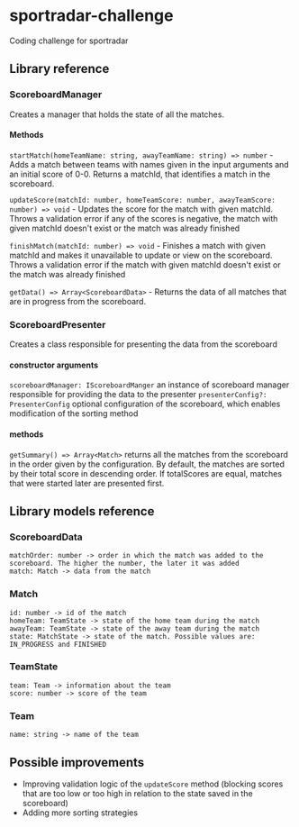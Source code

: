 # sportradar-challenge
Coding challenge for sportradar

## Library reference

### ScoreboardManager
Creates a manager that holds the state of all the matches.

#### Methods
`startMatch(homeTeamName: string, awayTeamName: string) => number` - Adds a match between teams with names given in the input arguments and an initial score of 0-0. Returns a matchId, that identifies a match in the scoreboard.

`updateScore(matchId: number, homeTeamScore: number, awayTeamScore: number) => void` - Updates the score for the match with given matchId. Throws a validation error if any of the scores is negative, the match with given matchId doesn't exist or the match was already finished

`finishMatch(matchId: number) => void` - Finishes a match with given matchId and makes it unavailable to update or view on the scoreboard. Throws a validation error if the match with given matchId doesn't exist or the match was already finished

`getData() => Array<ScoreboardData>` - Returns the data of all matches that are in progress from the scoreboard.

### ScoreboardPresenter
Creates a class responsible for presenting the data from the scoreboard

#### constructor arguments
`scoreboardManager: IScoreboardManger` an instance of scoreboard manager responsible for providing the data to the presenter
`presenterConfig?: PresenterConfig` optional configuration of the scoreboard, which enables modification of the sorting method

#### methods
`getSummary() => Array<Match>` returns all the matches from the scoreboard in the order given by the configuration. By default, the matches are sorted by their total score in descending order. If totalScores are equal, matches that were started later are presented first.

## Library models reference

### ScoreboardData
```
matchOrder: number -> order in which the match was added to the scoreboard. The higher the number, the later it was added
match: Match -> data from the match
```

### Match
```
id: number -> id of the match
homeTeam: TeamState -> state of the home team during the match
awayTeam: TeamState -> state of the away team during the match
state: MatchState -> state of the match. Possible values are: IN_PROGRESS and FINISHED
```

### TeamState
```
team: Team -> information about the team
score: number -> score of the team
```

### Team
```
name: string -> name of the team
```

## Possible improvements
- Improving validation logic of the `updateScore` method (blocking scores that are too low or too high in relation to the state saved in the scoreboard)
- Adding more sorting strategies